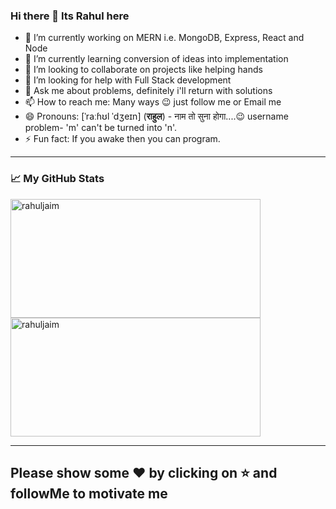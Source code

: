 ### Hi there 👋 Its Rahul here

<!--
**rahuljaim/rahuljaim** is a ✨ _special_ ✨ repository because its `README.md` (this file) appears on your GitHub profile.

Here are some ideas to get you started:
-->
- 🔭 I’m currently working on MERN i.e. MongoDB, Express, React and Node
- 🌱 I’m currently learning conversion of ideas into implementation 
- 👯 I’m looking to collaborate on projects like helping hands
- 🤔 I’m looking for help with Full Stack development
- 💬 Ask me about problems, definitely i'll return with solutions
- 📫 How to reach me: Many ways 😉 just follow me or Email me
- 😄 Pronouns:  [ˈraːɦʊl ˈdʒeɪn] (**राहुल**) - नाम तो सुना होगा....😉 username problem- 'm' can't be turned into 'n'.
- ⚡ Fun fact: If you awake then you can program. 




------------

### 📈 My GitHub Stats

<p align="left">
    <img alt="rahuljaim" height="190" width="400" src="https://github-readme-stats.vercel.app/api?username=rahuljaim&show_icons=true" />
    <img alt="rahuljaim" height="190" width="400" src="https://github-readme-stats.vercel.app/api/top-langs/?username=rahuljaim&layout=compact&hide=matlab&langs_count=10" />
</p>

------------


## **Please show some ❤️ by clicking on ⭐ and followMe to motivate me**
